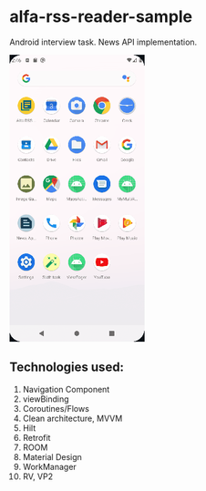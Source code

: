 # alfa-rss-reader-sample

Android interview task. News API implementation.

<img alt="SixthTaskDemo" src="https://github.com/aleh-god/alfa-rss-reader-sample/blob/master/DemoRssReader.gif" />

## Technologies used: ##

1. Navigation Component
2. viewBinding
3. Coroutines/Flows
4. Clean architecture, MVVM
5. Hilt
6. Retrofit
7. ROOM   
8. Material Design
9. WorkManager
10. RV, VP2
